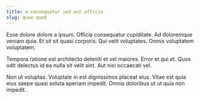 ```yaml
---
title: a consequatur sed aut officia
slug: quae quod
---
```


Esse dolore dolore a ipsum. Officia consequatur cupiditate. Ad doloremque veniam quia. Et sit sit quasi corporis. Qui velit voluptates. Omnis voluptatem voluptatem.

Tempora ratione est architecto deleniti et vel maiores. Error et qui et. Quos odit delectus id ea nulla sit velit sint. Aut nisi occaecati vel.

Non ut voluptas. Voluptate in est dignissimos placeat eius. Vitae est quia eius saepe quasi soluta aperiam impedit. Omnis doloribus ut ut quia non impedit.
